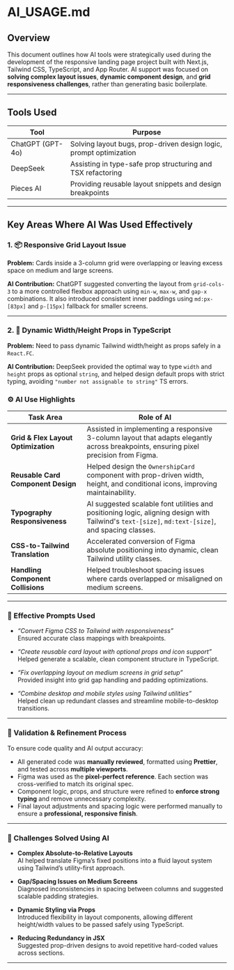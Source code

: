 # AI_USAGE.md

## Overview

This document outlines how AI tools were strategically used during the development of the responsive landing page project built with Next.js, Tailwind CSS, TypeScript, and App Router. AI support was focused on **solving complex layout issues**, **dynamic component design**, and **grid responsiveness challenges**, rather than generating basic boilerplate.

---

## Tools Used

| Tool         | Purpose                                                                 |
|--------------|-------------------------------------------------------------------------|
| ChatGPT (GPT-4o) | Solving layout bugs, prop-driven design logic, prompt optimization     |
| DeepSeek      | Assisting in type-safe prop structuring and TSX refactoring             |
| Pieces AI     | Providing reusable layout snippets and design breakpoints               |

---

## Key Areas Where AI Was Used Effectively

### 1. 📦 Responsive Grid Layout Issue
**Problem:** Cards inside a 3-column grid were overlapping or leaving excess space on medium and large screens.

**AI Contribution:**
ChatGPT suggested converting the layout from `grid-cols-3` to a more controlled flexbox approach using `min-w`, `max-w`, and `gap-x` combinations. It also introduced consistent inner paddings using `md:px-[83px]` and `p-[15px]` fallback for smaller screens.

---

### 2. 📐 Dynamic Width/Height Props in TypeScript
**Problem:** Need to pass dynamic Tailwind width/height as props safely in a `React.FC`.

**AI Contribution:**
DeepSeek provided the optimal way to type `width` and `height` props as optional `string`, and helped design default props with strict typing, avoiding `"number not assignable to string"` TS errors.

### ⚙️ AI Use Highlights

| Task Area                              | Role of AI                                                |
|----------------------------------------|------------------------------------------------------------|
| **Grid & Flex Layout Optimization**    | Assisted in implementing a responsive 3-column layout that adapts elegantly across breakpoints, ensuring pixel precision from Figma. |
| **Reusable Card Component Design**     | Helped design the `OwnershipCard` component with prop-driven width, height, and conditional icons, improving maintainability. |
| **Typography Responsiveness**          | AI suggested scalable font utilities and positioning logic, aligning design with Tailwind's `text-[size]`, `md:text-[size]`, and spacing classes. |
| **CSS-to-Tailwind Translation**        | Accelerated conversion of Figma absolute positioning into dynamic, clean Tailwind utility classes. |
| **Handling Component Collisions**      | Helped troubleshoot spacing issues where cards overlapped or misaligned on medium screens. |

---

### 🎯 Effective Prompts Used

- *“Convert Figma CSS to Tailwind with responsiveness”*  
  Ensured accurate class mappings with breakpoints.

- *“Create reusable card layout with optional props and icon support”*  
  Helped generate a scalable, clean component structure in TypeScript.

- *“Fix overlapping layout on medium screens in grid setup”*  
  Provided insight into grid gap handling and padding optimizations.

- *“Combine desktop and mobile styles using Tailwind utilities”*  
  Helped clean up redundant classes and streamline mobile-to-desktop transitions.

---

### 🧪 Validation & Refinement Process

To ensure code quality and AI output accuracy:

- All generated code was **manually reviewed**, formatted using **Prettier**, and tested across **multiple viewports**.
- Figma was used as the **pixel-perfect reference**. Each section was cross-verified to match its original spec.
- Component logic, props, and structure were refined to **enforce strong typing** and remove unnecessary complexity.
- Final layout adjustments and spacing logic were performed manually to ensure a **professional, responsive finish**.

---

### 🚧 Challenges Solved Using AI

- **Complex Absolute-to-Relative Layouts**  
  AI helped translate Figma’s fixed positions into a fluid layout system using Tailwind’s utility-first approach.

- **Gap/Spacing Issues on Medium Screens**  
  Diagnosed inconsistencies in spacing between columns and suggested scalable padding strategies.

- **Dynamic Styling via Props**  
  Introduced flexibility in layout components, allowing different height/width values to be passed safely using TypeScript.

- **Reducing Redundancy in JSX**  
  Suggested prop-driven designs to avoid repetitive hard-coded values across sections.

---